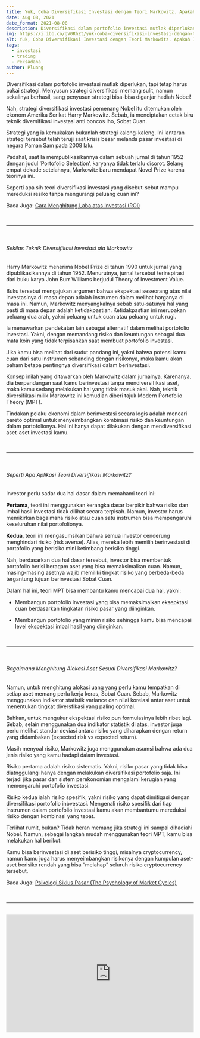 ```yaml
---
title: Yuk, Coba Diversifikasi Investasi dengan Teori Markowitz. Apakah Itu?
date: Aug 08, 2021
date_format: 2021-08-08
description: Diversifikasi dalam portofolio investasi mutlak diperlukan, tapi tetap harus pakai strategi. Menyusun strategi diversifikasi memang sulit, namun sekalinya berhasil, sang penyusun strategi bisa-bisa diganjar hadiah Nobel!
img: https://i.ibb.co/gV0RhZt/yuk-coba-diversifikasi-investasi-dengan-teori-markowitz-apakah-itu.jpg
alt: Yuk, Coba Diversifikasi Investasi dengan Teori Markowitz. Apakah Itu?
tags: 
  - investasi
  - trading
  - reksadana
author: Pluang
---
```

<div class="text-justify grid gap-4">
  <p>Diversifikasi dalam portofolio investasi mutlak diperlukan, tapi tetap harus pakai strategi. Menyusun strategi diversifikasi memang sulit, namun sekalinya berhasil, sang penyusun strategi bisa-bisa diganjar hadiah Nobel!</p>
  <p>Nah, strategi diversifikasi investasi pemenang Nobel itu ditemukan oleh ekonom Amerika Serikat Harry Markowitz. Sebab, ia menciptakan cetak biru teknik diversifikasi investasi anti boncos lho, Sobat Cuan.</p>
  <p>Strategi yang ia kemukakan bukanlah strategi kaleng-kaleng. Ini lantaran strategi tersebut telah teruji saat krisis besar melanda pasar investasi di negara Paman Sam pada 2008 lalu.</p>
  <p>Padahal, saat Ia mempublikasikannya dalam sebuah jurnal di tahun 1952 dengan judul ‘Portofolio Selection‘, karyanya tidak terlalu disorot. Selang empat dekade setelahnya, Markowitz baru mendapat Novel Prize karena teorinya ini.</p>
  <p>Seperti apa sih teori diversifikasi investasi yang disebut-sebut mampu mereduksi resiko tanpa mengurangi peluang cuan ini?</p>
  <p>Baca Juga: <a href="https://www.uangkerja.id/articles/cara-menghitung-laba-atas-investasi-roi">Cara Menghitung Laba atas Investasi (ROI)</a></p>
</div>

<br>
<hr>
<br>

<div class="text-justify grid gap-4">
  <h6 class="ft-h text-primary font-bold">Sekilas Teknik Diversifikasi Investasi ala Markowitz</h6>
  <p>Harry Markowitz menerima Nobel Prize di tahun 1990 untuk jurnal yang dipublikasikannya di tahun 1952. Menurutnya, jurnal tersebut terinspirasi dari buku karya John Burr Williams berjudul Theory of Investment Value.</p>
  <p>Buku tersebut mengajukan argumen bahwa ekspektasi seseorang atas nilai investasinya di masa depan adalah instrumen dalam melihat harganya di masa ini. Namun, Markowitz menyangkalnya sebab satu-satunya hal yang pasti di masa depan adalah ketidakpastian. Ketidakpastian ini merupakan peluang dua arah, yakni peluang untuk cuan atau peluang untuk rugi.</p>
  <p>Ia menawarkan pendekatan lain sebagai alternatif dalam melihat portofolio investasi. Yakni, dengan memandang risiko dan keuntungan sebagai dua mata koin yang tidak terpisahkan saat membuat portofolio investasi.</p>
  <p>Jika kamu bisa melihat dari sudut pandang ini, yakni bahwa potensi kamu cuan dari satu instrumen sebanding dengan risikonya, maka kamu akan paham betapa pentingnya diversifikasi dalam berinvestasi.</p>
  <p>Konsep inilah yang ditawarkan oleh Markowitz dalam jurnalnya. Karenanya, dia berpandangan saat kamu berinvestasi tanpa mendiversifikasi aset, maka kamu sedang melakukan hal yang tidak masuk akal. Nah, teknik diversifikasi milik Markowitz ini kemudian diberi tajuk Modern Portofolio Theory (MPT).</p>
  <p>Tindakan pelaku ekonomi dalam berinvestasi secara logis adalah mencari pareto optimal untuk menyeimbangkan kombinasi risiko dan keuntungan dalam portofolionya. Hal ini hanya dapat dilakukan dengan mendiversifikasi aset-aset investasi kamu.</p>
</div>

<br>
<hr>
<br>

<div class="text-justify grid gap-4">
  <h6 class="ft-h text-primary font-bold">Seperti Apa Aplikasi Teori Diversifikasi Markowitz?</h6>
  <p>Investor perlu sadar dua hal dasar dalam memahami teori ini:</p>
  <p><b>Pertama</b>, teori ini menggunakan kerangka dasar berpikir bahwa risiko dan imbal hasil investasi tidak dilihat secara terpisah. Namun, investor harus memikirkan bagaimana risiko atau cuan satu instrumen bisa mempengaruhi keseluruhan nilai portofolionya.</p>
  <p><b>Kedua</b>, teori ini mengasumsikan bahwa semua investor cenderung menghindari risiko (risk averse). Alias, mereka lebih memilih berinvestasi di portofolio yang berisiko mini ketimbang berisiko tinggi.</p>
  <p>Nah, berdasarkan dua hal dasar tersebut, investor bisa membentuk portofolio berisi beragam aset yang bisa memaksimalkan cuan. Namun, masing-masing asetnya wajib memiliki tingkat risiko yang berbeda-beda tergantung tujuan berinvestasi Sobat Cuan.</p>
  <p>Dalam hal ini, teori MPT bisa membantu kamu mencapai dua hal, yakni:</p>
  <ul class="grid gap-2">
    <li>
      <p>Membangun portofolio investasi yang bisa memaksimalkan eksepktasi cuan berdasarkan tingkatan risiko pasar yang diinginkan.</p>
    </li>
    <li>
      <p>Membangun portofolio yang minim risiko sehingga kamu bisa mencapai level ekspektasi imbal hasil yang diinginkan.</p>
    </li>
  </ul>
</div>

<br>
<hr>
<br>

<div class="text-justify grid gap-4">
  <h6 class="ft-h text-primary font-bold">Bagaimana Menghitung Alokasi Aset Sesuai Diversifikasi Markowitz?</h6>
  <p>Namun, untuk menghitung alokasi uang yang perlu kamu tempatkan di setiap aset memang perlu kerja keras, Sobat Cuan. Sebab, Markowitz menggunakan indikator statistik variance dan nilai korelasi antar aset untuk menentukan tingkat diversfikasi yang paling optimal.</p>
  <p>Bahkan, untuk mengukur ekspektasi risiko pun formulasinya lebih ribet lagi. Sebab, selain menggunakan dua indikator statistik di atas, investor juga perlu melihat standar deviasi antara risiko yang diharapkan dengan return yang didambakan (expected risk vs expected return).</p>
  <p>Masih menyoal risiko, Markowitz juga menggunakan asumsi bahwa ada dua jenis risiko yang kamu hadapi dalam investasi.</p>
  <p>Risiko pertama adalah risiko sistematis. Yakni, risiko pasar yang tidak bisa diatnggulangi hanya dengan melakukan diversifikasi portofolio saja. Ini terjadi jika pasar dan sistem perekonomian mengalami kerugian yang memengaruhi portofolio investasi.</p>
  <p>Risiko kedua ialah risiko spesifik, yakni risiko yang dapat dimitigasi dengan diversifikasi portofolio inbvestasi. Mengenali risiko spesifik dari tiap instrumen dalam portofolio investasi kamu akan membantumu mereduksi risiko dengan kombinasi yang tepat.</p>
  <p>Terlihat rumit, bukan? Tidak heran memang jika strategi ini sampai dihadiahi Nobel. Namun, sebagai langkah mudah menggunakan teori MPT, kamu bisa melakukan hal berikut:</p>
  <p>Kamu bisa berinvestasi di aset berisiko tinggi, misalnya cryptocurrency, namun kamu juga harus menyeimbangkan risikonya dengan kumpulan aset-aset berisiko rendah yang bisa “melahap” seluruh risiko cryptocurrency tersebut.</p>
  <p>Baca Juga: <a href="https://www.uangkerja.id/articles/the-psychology-of-market-cycles">Psikologi Siklus Pasar (The Psychology of Market Cycles)</a></p>
</div>

<br>
<hr>
<br>

<div class="text-justify grid gap-4">
  
  <div style="position: relative; overflow: auto;">
    <iframe width="560" height="315" src="https://www.youtube.com/embed/IDzGSySFtIU" title="YouTube video player" frameborder="0" allowfullscreen></iframe>
  </div>
</div>